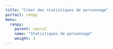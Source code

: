 ```yaml
---
title: "Créer des statistiques de personnage"
portail: renpy
menu:
  renpy:
    parent: cours2
    name: "Statistiques de personnage"
    weight: 3
---
```

